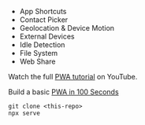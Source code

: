 - App Shortcuts 
- Contact Picker 
- Geolocation & Device Motion 
- External Devices 
- Idle Detection 
- File System 
- Web Share

Watch the full [PWA tutorial](https://fireship.io/lessons/pwa-top-features/) on YouTube. 

Build a basic [PWA in 100 Seconds](https://youtu.be/sFsRylCQblw)

```
git clone <this-repo>
npx serve
```
